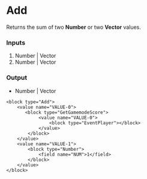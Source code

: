 # Add

Returns the sum of two **Number** or two **Vector** values.

### Inputs

1. Number | Vector
2. Number | Vector

### Output

-   Number | Vector

```blockly
<block type="Add">
    <value name="VALUE-0">
       <block type="GetGamemodeScore">
            <value name="VALUE-0">
                <block type="EventPlayer"></block>
            </value>
        </block>
    </value>
    <value name="VALUE-1">
        <block type="Number">
            <field name="NUM">1</field>
        </block>
    </value>
</block>
```
